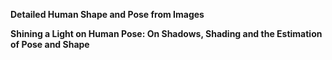 **Detailed Human Shape and Pose from Images**

**Shining a Light on Human Pose: On Shadows, Shading and the Estimation of Pose and Shape**